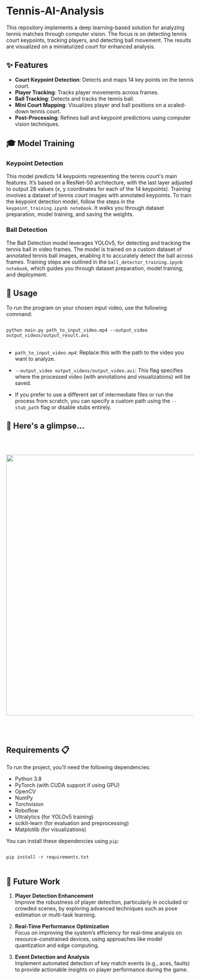 # Tennis-AI-Analysis

This repository implements a deep learning-based solution for analyzing tennis matches through computer vision. The focus is on detecting tennis court keypoints, tracking players, and detecting ball movement. The results are visualized on a miniaturized court for enhanced analysis.

## ✨ Features

- **Court Keypoint Detection**: Detects and maps 14 key points on the tennis court.
- **Player Tracking**: Tracks player movements across frames.
- **Ball Tracking**: Detects and tracks the tennis ball.
- **Mini Court Mapping**: Visualizes player and ball positions on a scaled-down tennis court.
- **Post-Processing**: Refines ball and keypoint predictions using computer vision techniques.

## 🎓 Model Training

 ### Keypoint Detection

This model predicts 14 keypoints representing the tennis court's main features. It’s based on a ResNet-50 architecture, with the last layer adjusted to output 28 values (x, y coordinates for each of the 14 keypoints). Training involves a dataset of tennis court images with annotated keypoints.
To train the keypoint detection model, follow the steps in the `keypoint_training.ipynb notebook`. It walks you through dataset preparation, model training, and saving the weights.

### Ball Detection

The Ball Detection model leverages YOLOv5, for detecting and tracking the tennis ball in video frames. The model is trained on a custom dataset of annotated tennis ball images, enabling it to accurately detect the ball across frames. Training steps are outlined in the `ball_detector_training.ipynb notebook`, which guides you through dataset preparation, model training, and deployment. 

## 🚀 Usage

To run the program on your chosen input video, use the following command:

<pre>
<code>
python main.py path_to_input_video.mp4 --output_video output_videos/output_result.avi
</code>
</pre>

- `path_to_input_video.mp4`: Replace this with the path to the video you want to analyze.
 
- `--output_video output_videos/output_video.avi`: This flag specifies where the processed video (with annotations and visualizations) will be saved.

- If you prefer to use a different set of intermediate files or run the process from scratch, you can specify a custom path using the `--stub_path` flag or disable stubs entirely.

## 👀 Here's a glimpse...
  <br><br>
<p align="center">
  <img src="https://media0.giphy.com/media/v1.Y2lkPTc5MGI3NjExeXNjanhxNGl5d2tuaTM0ZjFmanIwbmh4dDA5dHZoZmsxNmdxbHJyaiZlcD12MV9pbnRlcm5hbF9naWZfYnlfaWQmY3Q9Zw/9yl0AGKWrQR6cPsEQK/giphy.gif"   width="700px">
</p>
<br><br>

## Requirements 📋

To run the project, you'll need the following dependencies:

- Python 3.8
- PyTorch (with CUDA support if using GPU)
- OpenCV
- NumPy
- Torchvision
- Roboflow
- Ultralytics (for YOLOv5 training)
- scikit-learn (for evaluation and preprocessing)
- Matplotlib (for visualizations)

You can install these dependencies using `pip`:
<pre>
<code>
pip install -r requirements.txt
</code>
</pre>

## 🌱 Future Work 

1. **Player Detection Enhancement**  
   Improve the robustness of player detection, particularly in occluded or crowded scenes, by exploring advanced techniques such as pose estimation or multi-task learning.

2. **Real-Time Performance Optimization**  
   Focus on improving the system’s efficiency for real-time analysis on resource-constrained devices, using approaches like model quantization and edge computing.

3. **Event Detection and Analysis**  
   Implement automated detection of key match events (e.g., aces, faults) to provide actionable insights on player performance during the game.

  

